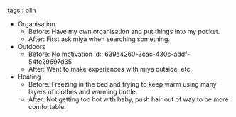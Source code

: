 tags:: olin

- Organisation
	- Before: Have my own organisation and put things into my pocket.
	- After: First ask miya when searching something.
- Outdoors
	- Before: No motivation
	  id:: 639a4260-3cac-430c-addf-54fc29697d35
	- After: Want to make experiences with miya outside, etc.
- Heating
	- Before: Freezing in the bed and trying to keep warm using many layers of clothes and warming bottle.
	- After: Not getting too hot with baby, push hair out of way to be more comfortable.
